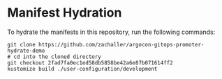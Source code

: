 # Manifest Hydration

To hydrate the manifests in this repository, run the following commands:

```shell
git clone https://github.com/zachaller/argocon-gitops-promoter-hydrate-demo
# cd into the cloned directory
git checkout 2fad7fa0ec1ed58db5858be42a6e87b071614ff2
kustomize build ./user-configuration/development
```
